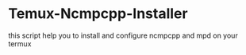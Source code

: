 # Temux-Ncmpcpp-Installer
this script help you to install and configure ncmpcpp and mpd on your termux
